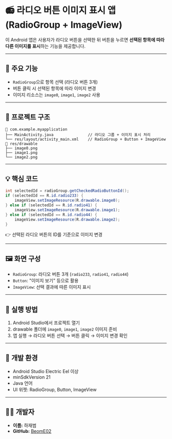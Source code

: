 # 📻 라디오 버튼 이미지 표시 앱 (RadioGroup + ImageView)

이 Android 앱은 사용자가 라디오 버튼을 선택한 뒤 버튼을 누르면 **선택된 항목에 따라 다른 이미지를 표시**하는 기능을 제공합니다.

---

## 🧩 주요 기능

- `RadioGroup`으로 항목 선택 (라디오 버튼 3개)  
- 버튼 클릭 시 선택된 항목에 따라 이미지 변경  
- 이미지 리소스는 `image0`, `image1`, `image2` 사용

---

## 📁 프로젝트 구조

```
📁 com.example.myapplication
├── MainActivity.java               // 라디오 그룹 + 이미지 표시 처리
└── res/layout/activity_main.xml    // RadioGroup + Button + ImageView
📁 res/drawable
├── image0.png
├── image1.png
└── image2.png
```

---

## 💡 핵심 코드

```java
int selectedId = radioGroup.getCheckedRadioButtonId();
if (selectedId == R.id.radio233) {
    imageView.setImageResource(R.drawable.image0);
} else if (selectedId == R.id.radio41) {
    imageView.setImageResource(R.drawable.image1);
} else if (selectedId == R.id.radio44) {
    imageView.setImageResource(R.drawable.image2);
}
```

👉 선택된 라디오 버튼의 ID를 기준으로 이미지 변경

---

## 🖼️ 화면 구성

- `RadioGroup`: 라디오 버튼 3개 (`radio233`, `radio41`, `radio44`)  
- `Button`: "이미지 보기" 등으로 활용  
- `ImageView`: 선택 결과에 따른 이미지 표시

---

## 🚀 실행 방법

1. Android Studio에서 프로젝트 열기  
2. drawable 폴더에 `image0`, `image1`, `image2` 이미지 준비  
3. 앱 실행 → 라디오 버튼 선택 → 버튼 클릭 → 이미지 변경 확인

---

## 🔧 개발 환경

- Android Studio Electric Eel 이상  
- minSdkVersion 21  
- Java 언어  
- UI 위젯: RadioGroup, Button, ImageView

---

## 👨‍💻 개발자

- **이름:** 하재범  
- **GitHub:** [BeomE02](https://github.com/BeomE02)
